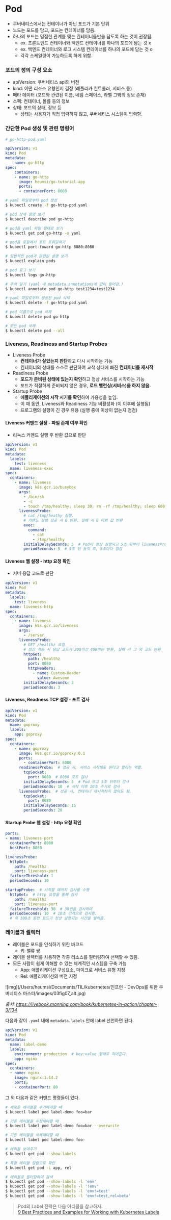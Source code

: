 # Pod

- 쿠버네티스에서는 컨테이너가 아닌 포드가 기본 단위
- 노드는 포드를 담고, 포드는 컨테이너를 담음.
- 하나의 포드는 밀접한 관계를 맺는 컨테이너들만을 담도록 하는 것이 권장됨.
    - ex. 프론트엔드 컨테이너와 백엔드 컨테이너를 하나의 포드에 담는 것 x
    - ex. 백엔드 컨테이너와 로그 시스템 컨테이너를 하나의 포드에 담는 것 o
    - 각각 스케일링이 가능하도록 하게 위함.



### 포드의 정의 구성 요소

- apiVersion: 쿠버네티스 api의 버전
- kind: 어떤 리소스 유형인지 결정 (레플리카 컨트롤러, 서비스 등)
- 메타 데이터 (포드와 관련된 이름, 네임 스페이스, 라벨 그밖의 정보 존재)
- 스펙: 컨테이너, 볼륨 등의 정보
- 상태: 포드의 상태, 정보 등
    - 상태는 사용자가 직접 입력하지 않고, 쿠버네티스 시스템이 입력함.



### 간단한 Pod 생성 및 관련 명령어 

```yaml
# go-http-pod.yaml

apiVersion: v1
kind: Pod
metadata:
    name: go-http
spec:
    containers:
    - name: go-http
      image: heumsi/go-tutorial-app
      ports:
      - containerPort: 8080
```

```bash
# yaml 파일로부터 pod 생성
$ kubectl create -f go-http-pod.yaml

# pod 상세 설명 보기
$ kubectl describe pod go-http

# pod을 yaml 파일 형태로 보기
$ kubectl get pod go-http -o yaml

# pod을 로컬에서 포트 포워딩하기
$ kubectl port-foward go-http 8080:8080

# 일반적인 pod과 관련된 설명 보기
$ kubectl explain pods

# pod 로그 보기
$ kubectl logs go-http

# 주석 달기 (yaml 내 metadata.annotations에 값이 들어감.)
$ kubectl annotate pod go-http test1234=test1234

# yaml 파일로부터 생성된 pod 삭제
$ kubectl delete -f go-http-pod.yaml

# pod 이름으로 pod 삭제
$ kubectl delete pod go-http

# 모든 pod 삭제
$ kubectl delete pod --all
```



### Liveness, Readiness and Startup Probes

- Liveness Probe
    - **컨테이너가 살았는지 판단**하고 다시 시작하는 기능
    - 컨테이너의 상태를 스스로 판단하여 교착 상태에 빠진 **컨테이너를 재시작**
- Readiness Probe
    - **포드가 준비된 상태에 있는지 확인**하고 정상 서비스를 시작하는 기능
    - 포드가 적절하게 준비되지 않은 경우, **로드 밸런싱(서비스)을 하지 않음.**
- Startup Probe
    - **애플리케이션의 시작 시기를 확인**하여 가용성을 높임.
    - 이 때 동안, Liveness와 Readiness 기능 비활성화 (이 이후에 실행됨)
    - 프로그램의 실행이 긴 경우 유용 (실행 중에 이상이 없는지 점검)

#### Liveness 커맨드 설정 - 파일 존재 여부 확인

- 리눅스 커맨드 실행 후 반환 값으로 판단

```yaml
apiVersion: v1
kind: Pod
metadata:
  labels:
    test: liveness
  name: liveness-exec
spec:
  containers:
    - name: liveness
      image: k8s.gcr.io/busybox
      args:
        - /bin/sh
        - -c
        - touch /tmp/healthy; sleep 30; rm -rf /tmp/healthy; sleep 600
      livenessProbe:
        # cat /tmp/heathy 실행. 
        # 커맨드 실행 성공 시 0 반환, 실패 시 0 이외 값 반환 
        exec:
          command:
            - cat
            - /tmp/healthy
        initialDelaySeconds: 5  # Pod이 정상 실행되고 5초 뒤부터 livenessProbe 동작
        periodSeconds: 5  # 5초 뒤 동작 후, 5초마다 점검
```



#### Liveness 웹 설정 - http 요청 확인

- 서버 응답 코드로 판단 

```yaml
apiVersion: v1
kind: Pod
metadata:
  labels:
    test: liveness
  name: liveness-http
spec:
  containers:
    - name: liveness
      image: k8s.gcr.io/liveness
      args:
        - /server
      livenessProbe:
        # GET /healthz 요청
        # 정상 작동 시 응답 코드가 200이상 400미만 반환, 실패 시 그 외 코드 반환
        httpGet:
          path: /healthz
          port: 8080
          httpHeaders:
            - name: Custom-Header
              value: Awesome
        initialDelaySeconds: 3
        periodSeconds: 3
```



#### Liveness, Readness TCP 설정 - 포트 검사

```yaml
apiVersion: v1
kind: Pod
metadata:
  name: goproxy
  labels:
    app: goproxy
spec:
  containers:
    - name: goproxy
      image: k8s.gcr.io/goproxy:0.1
      ports:
        - containerPort: 8080
      readinessProbe:  # 성공 시, 서비스 시작해도 된다고 알리는 역할.
        tcpSocket:
          port: 8080  # 8080 포트 검사
        initialDelaySeconds: 5  # Pod 뜨고 5초 뒤부터 검사
        periodSeconds: 10  # 시작 이후 10초 주기로 검사
      livenessProbe:  # 성공 시, 컨테이너 재시작하지 않아도 됨.
        tcpSocket:
          port: 8080
        initialDelaySeconds: 15
        periodSeconds: 20
```



#### Startup Probe 웹 설정 - http 요청 확인

```yaml
ports:
- name: liveness-port
  containerPort: 8080
  hostPort: 8080

livenessProbe:
  httpGet:
    path: /healthz
    port: liveness-port
  failureThreshold: 1
  periodSeconds: 10

startupProbe:  # 시작할 때까지 검사를 수행
  httpGet:  # http 요청을 통해 검사
    path: /healthz
    port: liveness-port
  failureThreshold: 30  # 30번을 검사하며 
  periodSeconds: 10  # 10초 간격으로 검사함.
  # 즉 300초 동안 포드가 정상 실행되는 시간을 벌어줌.
```

 

### 레이블과 셀렉터

- 레이블은 포드를 인식하기 위한 바코드
    - 키-밸류 쌍
- 레이블 셀렉터를 사용하면 각종 리소스를 필터링하여 선택할 수 있음.
- 모든 사람이 쉽게 이해할 수 있는 체계적인 시스템을 구축 가능
    - App: 애플리케이션 구성요소, 마이크로 서비스 유형 지정
    - Rel: 애플리케이션의 버전 지정

![img](/Users/heumsi/Documents/TIL/kubernetes/인프런 - DevOps를 위한 쿠버네티스 마스터/images/03fig07_alt.jpg)

*출처: https://livebook.manning.com/book/kubernetes-in-action/chapter-3/134*



다음과 같이 `.yaml` 내에 `metadata.labels` 안에 label 선언하면 된다.

```yaml
apiVersion: v1
kind: Pod
metadata:
  name: label-demo
  labels:
    environment: production  # key:value 형태로 적어준다.
    app: nginx
spec:
  containers:
  - name: nginx
    image: nginx:1.14.2
    ports:
    - containerPort: 80
```

그 외 다음과 같은 커맨드 명령들이 있다.

```bash
# 새로운 레이블을 추가해야할 때
$ kubectl label pod label-demo foo=bar

# 기존 레이블을 수정해야할 때
$ kubectl label pod label-demo foo=bar --overwrite

# 기존 레이블을 삭제해야할 때
$ kubectl label pod label-demo foo-

# 레이블 보여주기
$ kubectl get pod --show-labels

# 특정 레이블 컬럼으로 확인
$ kubectl get pod -L app, rel

# 레이블로 필터링하여 검색
$ kubectl get pod --show-labels -l 'env'  
$ kubectl get pod --show-labels -l '!env'  
$ kubectl get pod --show-labels -l 'env!=test'
$ kubectl get pod --show-labels -l 'env!=test,rel=beta'
```

> Pod의 Label 전략은 다음 아티클을 참고하자.  
> [9 Best Practices and Examples for Working with Kubernetes Labels](https://www.replex.io/blog/9-best-practices-and-examples-for-working-with-kubernetes-labels)

